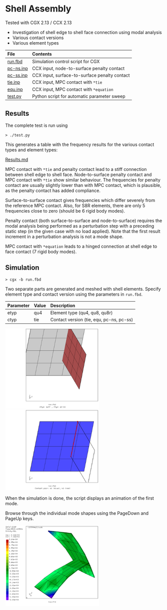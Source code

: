 # Shell Assembly
Tested with CGX 2.13 / CCX 2.13

+ Investigation of shell edge to shell face connection using modal analysis
+ Various contact versions
+ Various element types

| File                   | Contents                                      |
| :-------------         | :-------------                                |
| [run.fbd](run.fbd)     | Simulation control script for CGX             |
| [pc-ns.inp](pc-ns.inp) | CCX input, node-to-surface penalty contact    |
| [pc-ss.inp](pc-ss.inp) | CCX input, surface-to-surface penalty contact |
| [tie.inp](tie.inp)     | CCX input, MPC contact with `*tie`            |
| [equ.inp](equ.inp)     | CCX input, MPC contact with `*equation`       |
| [test.py](test.py)     | Python script for automatic parameter sweep   |

## Results

The complete test is run using
```
> ./test.py
```
This generates a table with the frequency results for the various contact types and element types:

[Results.md](Results.md)

MPC contact with  `*tie` and penalty contact lead to a stiff connection between shell edge to shell face. Node-to-surface penalty contact and MPC contact with `*tie` show similar behaviour. The frequencies for penalty contact are usually slightly lower than with MPC contact, which is plausible, as the penalty contact has added compliance.

Surface-to-surface contact gives frequencies which differ severely from the reference MPC contact. Also, for S8R elements, there are only 5 frequencies close to zero (should be 6 rigid body modes).

Penalty contact (both surface-to-surface and node-to-surface) requires the modal analysis being performed as a perturbation step with a preceding static step (in the given case with no load applied). Note that the first result increment in a perturbation analysis is not a mode shape.

MPC contact with `*equation` leads to a hinged connection at shell edge to face contact (7 rigid body modes).



## Simulation

```
> cgx -b run.fbd
```
Two separate parts are generated and meshed with shell elements. Specify element type and contact
version using the parameters in `run.fbd`.

Parameter | Value | Description
:--       | :--   | :---
etyp      | qu4   | Element type (qu4, qu8, qu8r)
ctyp      | tie   | Contact version (tie, equ, pc-ns, pc-ss)

<img src="model.png" width="300"><img src="contact.png" width="300">

When the simulation is done, the script displays an animation of the first mode.

Browse through the individual mode shapes using the PageDown and PageUp keys.

<img src="mode9.png" width="300">
